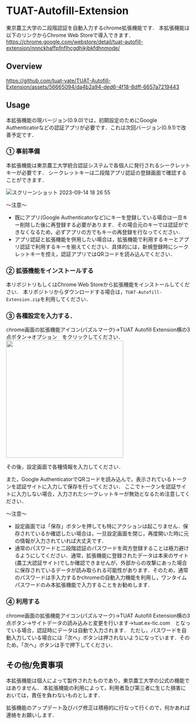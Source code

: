 # TUAT-Autofill-Extension
東京農工大学の二段階認証を自動入力するchrome拡張機能です．
本拡張機能は以下のリンクからChrome Web Storeで導入できます．
https://chrome.google.com/webstore/detail/tuat-autofill-extension/nnnckhaffpfnflhcgdhikjbkfdhnmode/

## Overview
https://github.com/tuat-yate/TUAT-Autofill-Extension/assets/56665094/da4b2a94-ded6-4f18-8dff-6657a7219443

## Usage
本拡張機能の現バージョン(0.9.0)では，初期設定のためにGoogle Authenticatorなどの認証アプリが必要です．これは次回バージョン(0.9.1)で改善予定です．

### ① 事前準備
本拡張機能は東京農工大学統合認証システムで各個人に発行されるシークレットキーが必要です．
シークレットキーは二段階アプリ認証の登録画面で確認することができます．

![スクリーンショット 2023-09-14 18 26 55](https://github.com/tuat-yate/TUAT-Autofill-Extension/assets/56665094/9fd135f8-d571-453c-9dc6-3791b3ac7a39)

〜注意〜  
- 既にアプリ(Google Authenticatorなど)にキーを登録している場合は一旦キー削除した後に再登録する必要があります．その場合元のキーでは認証ができなくなるため，必ずアプリの方でもキーの再登録を行なってください．  
- アプリ認証と拡張機能を併用したい場合は，拡張機能で利用するキーとアプリ認証で利用するキーを揃えてください．具体的には，新規登録時にシークレットキーを控え，認証アプリではQRコードを読み込んでください．

### ② 拡張機能をインストールする
本リポジトリもしくはChrome Web Storeから拡張機能をインストールしてください．
本リポジトリからダウンロードする場合は，`TUAT-Autofill-Extension.zip`を利用してください．

### ③ 各種設定を入力する．
chrome画面の拡張機能アイコン(パズルマーク)→TUAT Autofill Extension横の3点ボタン→オプション　をクリックしてください．
<img src="https://github.com/tuat-yate/TUAT-Autofill-Extension/assets/56665094/53fa75c7-2acf-4bcb-b2d8-b85d78f70840" width="320px">

その後，設定画面で各種情報を入力してください．

また，Google AuthenticatorでQRコードを読み込んで，表示されているトークンを認証サイトに入力して保存を行ってください．
ここでトークンを認証サイトに入力しない場合，入力されたシークレットキーが無効となるため注意してください．

〜注意〜  
- 設定画面では「保存」ボタンを押しても特にアクションは起こりません．保存されているか確認したい場合は，一旦設定画面を閉じ，再度開いた時に元の情報が入力されていれば大丈夫です．  
- 通常のパスワードと二段階認証のパスワードを両方登録することは極力避けるようにしてください．通常，拡張機能に登録されたデータは本来のサイト(農工大認証サイト)でしか確認できませんが，外部からの攻撃にあった場合に保存されているデータが読み取られる可能性があります．そのため，通常のパスワードは手入力するかchromeの自動入力機能を利用し，ワンタイムパスワードのみ本拡張機能で入力することをお勧めします．

### ④ 利用する
chrome画面の拡張機能アイコン(パズルマーク)→TUAT Autofill Extension横の3点ボタン→サイトデータの読み込みと変更を行います→tuat.ex-tic.com　となっている場合，認証時にデータは自動で入力されます．
ただし，パスワードを自動入力している場合には「次へ」ボタンは押されないようになっています．そのため，「次へ」ボタンは手で押下してください．

## その他/免責事項
本拡張機能は個人によって製作されたものであり，東京農工大学の公式の機能ではありません．
本拡張機能の利用によって，利用者及び第三者に生じた損害においては，責任を負わないものとします．

拡張機能のアップデート及びバグ修正は積極的に行なって行くので，何かあれば連絡をお願いします．
